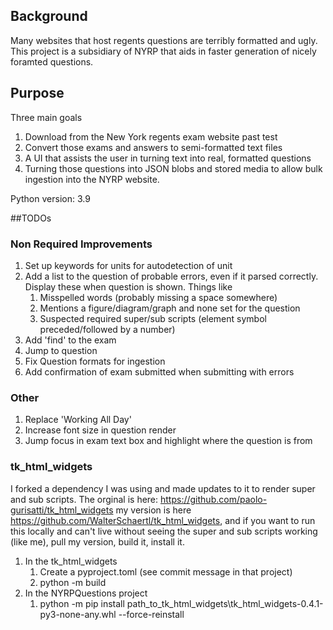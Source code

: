 ## Background
Many websites that host regents questions are terribly formatted and ugly. 
This project is a subsidiary of NYRP that aids in faster generation of nicely
foramted questions.

## Purpose
Three main goals
1) Download from the New York regents exam website past test
2) Convert those exams and answers to semi-formatted text files
3) A UI that assists the user in turning text into real, formatted questions
4) Turning those questions into JSON blobs and stored media to allow bulk
ingestion into the NYRP website.

Python version: 3.9

##TODOs


### Non Required Improvements
1. Set up keywords for units for autodetection of unit
2. Add a list to the question of probable errors, even if it parsed correctly. Display these when question is shown. Things like
   1. Misspelled words (probably missing a space somewhere)
   2. Mentions a figure/diagram/graph and none set for the question
   3. Suspected required super/sub scripts (element symbol preceded/followed by a number)
3. Add 'find' to the exam
4. Jump to question
5. Fix Question formats for ingestion
6. Add confirmation of exam submitted when submitting with errors

### Other
1. Replace 'Working All Day'
2. Increase font size in question render
3. Jump focus in exam text box and highlight where the question is from

### tk_html_widgets
I forked a dependency I was using and made updates to it to render 
super and sub scripts. The orginal is here: https://github.com/paolo-gurisatti/tk_html_widgets
my version is here https://github.com/WalterSchaertl/tk_html_widgets, and if
you want to run this locally and can't live without seeing the super and
sub scripts working (like me), pull my version, build it, install it.
1. In the tk_html_widgets
   1. Create a pyproject.toml (see commit message in that project)
   2. python -m build
2. In the NYRPQuestions project
   1. python -m pip install path_to_tk_html_widgets\tk_html_widgets-0.4.1-py3-none-any.whl --force-reinstall

